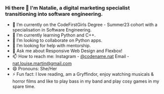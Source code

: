 ### Hi there 👋 I'm Natalie, a digital marketing specialist transitioning into software engineering. 

<!--
**natlmartin/natlmartin** is a ✨ _special_ ✨ repository because its `README.md` (this file) appears on your GitHub profile.

Here are some ideas to get you started: -->

- 🔭 I’m currently on the CodeFirstGirls Degree - Summer23 cohort with a specialisation in Software Engineering. 
- 🌱 I’m currently learning Python and C++. 
- 👯 I’m looking to collaborate on Python apps. 
- 🤔 I’m looking for help with mentorship. 
- 💬 Ask me about Responsive Web Design and Flexbox! 
- 📫 How to reach me: Instagram - <a href="https://www.instagram.com/codename.nat/" alt="instagram">@codename.nat</a> Email - <a href="mailto:nat.louise.martin@gmail.com">nat.louise.martin@gmail.com</a>
- 😄 Pronouns: She/Her
- ⚡ Fun fact: I love reading, am a Gryffindor, enjoy watching musicals & horror films and like to play bass in my band and play cosy games in my spare time. 



